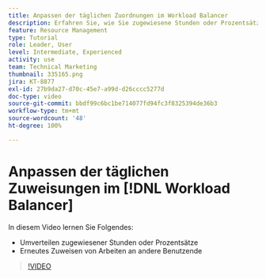 ```yaml
---
title: Anpassen der täglichen Zuordnungen im Workload Balancer
description: Erfahren Sie, wie Sie zugewiesene Stunden oder Prozentsätze neu verteilen und die Arbeit zwischen Benutzenden neu zuweisen.
feature: Resource Management
type: Tutorial
role: Leader, User
level: Intermediate, Experienced
activity: use
team: Technical Marketing
thumbnail: 335165.png
jira: KT-8877
exl-id: 27b9da27-d70c-45e7-a99d-d26cccc5277d
doc-type: video
source-git-commit: bbdf99c6bc1be714077fd94fc3f8325394de36b3
workflow-type: tm+mt
source-wordcount: '48'
ht-degree: 100%

---
```


# Anpassen der täglichen Zuweisungen im [!DNL Workload Balancer]

In diesem Video lernen Sie Folgendes:

* Umverteilen zugewiesener Stunden oder Prozentsätze
* Erneutes Zuweisen von Arbeiten an andere Benutzende


>[!VIDEO](https://video.tv.adobe.com/v/335165/?quality=12&learn=on&enablevpops=1)
